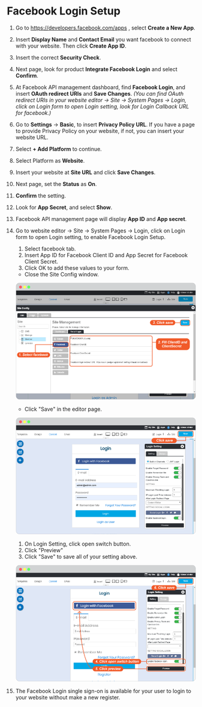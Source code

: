 # ​Facebook Login Setup

1. Go to <https://developers.facebook.com/apps> , select **Create a New App**.

2. Insert **Display Name** and **Contact Email** you want facebook to connect with your website. Then click **Create App ID**.

3. Insert the correct **Security Check**.

4. Next page, look for product **Integrate Facebook Login** and select **Confirm**.

5. At Facebook API management dashboard, find **Facebook Login**, and insert **OAuth redirect URIs** and **Save Changes**. _(You can find OAuth redirect URIs in your website editor -> Site -> System Pages -> Login, click on Login form to open Login setting, look for Login Callback URL for facebook.)_

6. Go to **Settings** -> **Basic**, to insert **Privacy Policy URL**. If you have a page to provide Privacy Policy on your website, if not, you can insert your website URL.

7. Select **+ Add Platform** to continue.

8. Select Platform as **Website**.

9. Insert your website at **Site URL** and click **Save Changes**.

10. Next page, set the **Status** as **On**.

11. **Confirm** the setting.

12. Look for **App Secret**, and select **Show**.

13. Facebook API management page will display **App ID** and **App secret**.

14. Go to website editor -> Site -> System Pages -> Login, click on Login form to open Login setting, to enable Facebook Login Setup.

    1. Select facebook tab.
    2. Insert App ID for Facebook Client ID and App Secret for Facebook Client Secret.
    3. Click OK to add these values to your form.
      - Close the Site Config window.

    ![image](images/register_and_login/img_facebook_login_01.png)

    - Click "Save" in the editor page.
  
    ![image](images/register_and_login/img_facebook_login_config_03.png)

    1. On Login Setting, click open switch button.
    2. Click "Preview"
    3. Click "Save" to save all of your setting above.

    ![image](images/register_and_login/img_facebook_login_02.png)

15. The Facebook Login single sign-on is available for your user to login to your website without make a new register.
